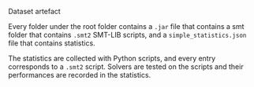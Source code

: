 Dataset artefact

Every folder under the root folder contains a `.jar` file that contains a smt folder that contains `.smt2` SMT-LIB scripts, and a `simple_statistics.json` file that contains statistics.

The statistics are collected with Python scripts, and every entry corresponds to a `.smt2` script. Solvers are tested on the scripts and their performances are recorded in the statistics.
